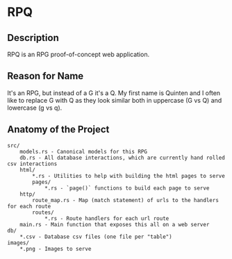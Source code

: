 # RPQ

## Description

RPQ is an RPG proof-of-concept web application.

## Reason for Name

It's an RPG, but instead of a G it's a Q. My first name is Quinten and I often like to replace G with Q as they look similar both in uppercase (G vs Q) and lowercase (g vs q).

## Anatomy of the Project

```
src/
    models.rs - Canonical models for this RPG
    db.rs - All database interactions, which are currently hand rolled csv interactions
    html/
        *.rs - Utilities to help with building the html pages to serve
        pages/
            *.rs - `page()` functions to build each page to serve
    http/
        route_map.rs - Map (match statement) of urls to the handlers for each route
        routes/
            *.rs - Route handlers for each url route
    main.rs - Main function that exposes this all on a web server
db/
    *.csv - Database csv files (one file per "table")
images/
    *.png - Images to serve
```
